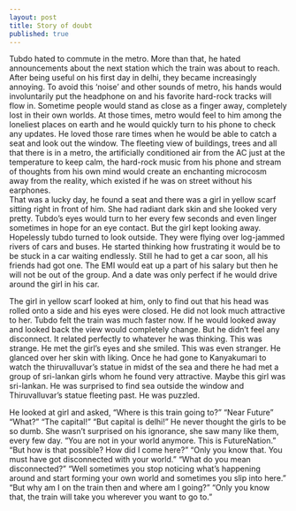 ```yaml
---
layout: post
title: Story of doubt
published: true
---
```

Tubdo hated to commute in the metro. More than that, he hated announcements about the next station which the train was about to reach. After being useful on his first day in delhi, they became increasingly annoying. To avoid this ‘noise’ and other sounds of metro, his hands would involuntarily put the headphone on and his favorite hard-rock tracks will flow in. Sometime people would stand as close as a finger away, completely lost in their own worlds. At those times, metro would feel to him among the loneliest places on earth and he would quickly turn to his phone to check any updates. He loved those rare times when he would be able to catch a seat and look out the window. The fleeting view of buildings, trees and all that there is in a metro, the artificially conditioned air from the AC just at the temperature to keep calm, the hard-rock music from his phone and stream of thoughts from his own mind would create an enchanting microcosm away from the reality, which existed if he was on street without his earphones.  
That was a lucky day, he found a seat and there was a girl in yellow scarf sitting right in front of him. She had radiant dark skin and she looked very pretty. Tubdo’s eyes would turn to her every few seconds and even linger sometimes in hope for an eye contact. But the girl kept looking away. Hopelessly tubdo turned to look outside. They were flying over log-jammed rivers of cars and buses. He started thinking how frustrating it would be to be stuck in a car waiting endlessly. Still he had to get a car soon, all his friends had got one. The EMI would eat up a part of his salary but then he will not be out of the group. And a date was only perfect if he would drive around the girl in his car.

The girl in yellow scarf looked at him, only to find out that his head was rolled onto a side and his eyes were closed. He did not look much attractive to her.
Tubdo felt the train was much faster now. If he would looked away and looked back the view would completely change. But he didn’t feel any disconnect. It related perfectly to whatever he was thinking. This was strange. He met the girl’s eyes and she smiled. This was even stranger. He glanced over her skin with liking. Once he had gone to Kanyakumari to watch the thiruvalluvar’s statue in midst of the sea and there he had met a group of sri-lankan girls whom he found very attractive. Maybe this girl was sri-lankan. He was surprised to find sea outside the window and Thiruvalluvar’s statue fleeting past. He was puzzled. 

He looked at girl and asked, “Where is this train going to?”
“Near Future”
“What?”
“The capital!”
“But capital is delhi!” He never thought the girls  to be so dumb.
She wasn’t surprised on his ignorance, she saw many like them, every few day.
“You are not in your world anymore. This is FutureNation.” 
“But how is that possible? How did I come here?”
“Only you know that. You must have got disconnected with your world.”
“What do you mean disconnected?”
“Well sometimes you stop noticing what’s happening around and start forming your own world and sometimes you slip into here.”
“But why am I on the train then and where am I going?”
“Only you know that, the train will take you wherever you want to go to.”
